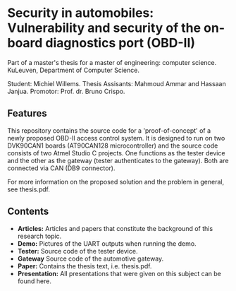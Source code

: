 # Security in automobiles: Vulnerability and security of the on-board diagnostics port (OBD-II)

Part of a master's thesis for a master of engineering: computer science.
KuLeuven, Department of Computer Science.

Student: Michiel Willems.
Thesis Assisants: Mahmoud Ammar and Hassaan Janjua.
Promotor: Prof. dr. Bruno Crispo.

## Features

This repository contains the source code for a 'proof-of-concept' of a newly proposed OBD-II access control system.
It is designed to run on two DVK90CAN1 boards (AT90CAN128 microcontroller) and the source code consists of two Atmel Studio C projects.
One functions as the tester device and the other as the gateway (tester authenticates to the gateway).
Both are connected via CAN (DB9 connector).

For more information on the proposed solution and the problem in general, see thesis.pdf.

## Contents
- **Articles:** Articles and papers that constitute the background of this research topic.
- **Demo:** Pictures of the UART outputs when running the demo.
- **Tester:** Source code of the tester device.
- **Gateway** Source code of the automotive gateway.
- **Paper:** Contains the thesis text, i.e. thesis.pdf.
- **Presentation:** All presentations that were given on this subject can be found here.

